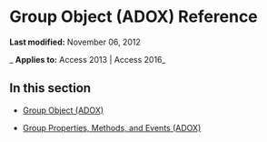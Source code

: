 
# Group Object (ADOX) Reference

 **Last modified:** November 06, 2012

 _ **Applies to:** Access 2013 | Access 2016_

## In this section


- [Group Object (ADOX)](91cf1b87-c928-1d89-2731-138f6299cc60.md)
    
- [Group Properties, Methods, and Events (ADOX)](c1597b02-a9db-662e-3842-3444c63406cc.md)
    
